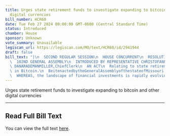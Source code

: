 ```yaml
---
title: Urges state retirement funds to investigate expanding to bitcoin and other
  digital currencies
bill_number: HCR60
date: Tue Feb 27 2024 00:00:00 GMT-0600 (Central Standard Time)
status: Introduced
chamber: House
sponsor: Unknown
vote_summary: Unavailable
legiscan_url: https://legiscan.com/MO/text/HCR60/id/2941944
draft: false
bill_text: "|\n  SECOND REGULAR SESSION\n  HOUSE CONCURRENT\n  RESOLUTION NO. 60\n\
  \  102ND GENERAL ASSEMBLY\n  INTRODUCED BY REPRESENTATIVE CHRISTOFANELLI.\n  5507H.03I\
  \ DANARADEMANMILLER,ChiefClerk\n  AN ACT\n  Relating to state retirement investment\
  \ in Bitcoin.\n  BeitenactedbytheGeneralAssemblyofthestateofMissouri,asfollows:\n\
  \  WHEREAS, the landscape of financial investments is rapidly evolving with the"
---
```

Urges state retirement funds to investigate expanding to bitcoin and other digital currencies

---

## Read Full Bill Text

You can view the full text [here](https://legiscan.com/MO/text/HCR60/id/2941944).
